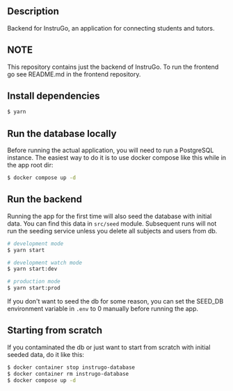 ## Description

Backend for InstruGo, an application for connecting students and tutors.

## NOTE

This repository contains just the backend of InstruGo. To run the frontend go see README.md in the frontend repository.

## Install dependencies

```bash
$ yarn
```

## Run the database locally

Before running the actual application, you will need to run a PostgreSQL instance. The easiest way to do it is to use docker compose like this while in the app root dir:

```bash
$ docker compose up -d
```

## Run the backend

Running the app for the first time will also seed the database with initial data. You can find this data in `src/seed` module. Subsequent runs will not run the seeding service unless you delete all subjects and users from db.

```bash
# development mode
$ yarn start

# development watch mode
$ yarn start:dev

# production mode
$ yarn start:prod
```

If you don't want to seed the db for some reason, you can set the SEED_DB environment variable in `.env` to 0 manually before running the app.

## Starting from scratch

If you contaminated the db or just want to start from scratch with initial seeded data, do it like this:

```bash
$ docker container stop instrugo-database
$ docker container rm instrugo-database
$ docker compose up -d
```
